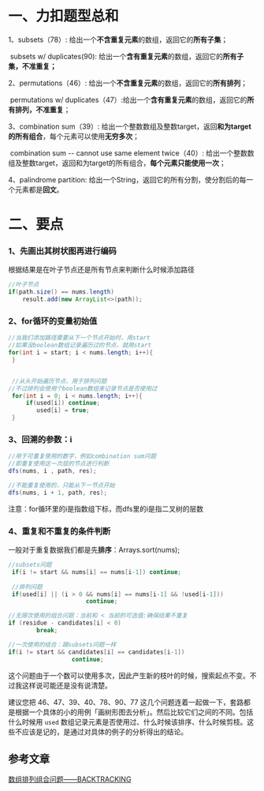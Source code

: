 # 一、力扣题型总和

1、subsets（78）: 给出一个**不含重复元素**的数组，返回它的**所有子集**；

​		subsets w/ duplicates(90): 给出一个**含有重复元素**的数组，返回它的**所有子集，不准重复；**

2、permutations（46）: 给出一个**不含重复元素**的数组，返回它的**所有排列**；

​		permutations w/ duplicates（47）:给出一个**含有重复元素**的数组，返回它的**所有排列，不准重复**；

3、combination sum（39）: 给出一个整数数组及整数target，返回**和为target的所有组合**，每个元素可以使用**无穷多次**；

​		combination sum -- cannot use same element twice（40）: 给出一个整数数组及整数target，返回和为target的所有组合，**每个元素只能使用一次**；

4、palindrome partition: 给出一个String，返回它的所有分割，使分割后的每一个元素都是**回文**。



# 二、要点

### 1、先画出其树状图再进行编码

根据结果是在叶子节点还是所有节点来判断什么时候添加路径

```java
//叶子节点
if(path.size() == nums.length)
	result.add(new ArrayList<>(path));
```



### 2、for循环的变量初始值

```java
//当我们添加路径需要从下一个节点开始时，用start
//如果没boolean数组记录遍历过的节点，就用start
for(int i = start; i < nums.length; i++){      
 }


 //从头开始遍历节点，用于排列问题
//不过排列会使用个boolean数组来记录节点是否使用过
 for(int i = 0; i < nums.length; i++){ 
     if(used[i]) continue;
     	used[i] = true;
 }
```



### 3、回溯的参数：i

```java
//用于可重复使用的数字，例如combination sum问题
//即重复使用这一次层的节点进行判断
dfs(nums, i , path, res);

//不能重复使用的，只能从下一节点开始
dfs(nums, i + 1, path, res);

```

注意：for循环里的i是指数组下标，而dfs里的i是指二叉树的层数



### 4、重复和不重复的条件判断

一般对于重复数据我们都是先**排序**：Arrays.sort(nums);

```java
//subsets问题
 if(i != start && nums[i] == nums[i-1]) continue;
 
 //排列问题
 if(used[i] || (i > 0 && nums[i] == nums[i-1] && !used[i-1]))
                      continue;

//无限次使用的组合问题：当前和 < 当前的可选值:确保结果不重复
if (residue - candidates[i] < 0) 
		break;

//一次使用的组合：跟subsets问题一样
if(i != start && candidates[i] == candidates[i-1])
                  continue;

```





这个问题由于一个数可以使用多次，因此产生新的枝叶的时候，搜索起点不变。不过我这样说可能还是没有说清楚。

建议您把 46、47、39、40、78、90、77 这几个问题连着一起做一下，套路都是根据一个具体的小的用例「画树形图去分析」。然后比较它们之间的不同。包括什么时候用 `used` 数组记录元素是否使用过、什么时候该排序、什么时候剪枝。这些不应该是记的，是通过对具体的例子的分析得出的结论。







## 参考文章

[数组排列组合问题——BACKTRACKING](https://www.cnblogs.com/mozi-song/p/9579418.html)